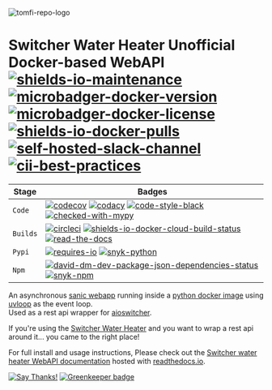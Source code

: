 <!--lint disable maximum-heading-length-->
![tomfi-repo-logo](https://raw.githubusercontent.com/tomerfi/tomerfi.github.io/master/images/TomFiRepoWhite.png)
# Switcher Water Heater Unofficial Docker-based WebAPI [![shields-io-maintenance]][12] [![microbadger-docker-version]][9] [![microbadger-docker-license]][11] [![shields-io-docker-pulls]][10] [![self-hosted-slack-channel]][14] [![cii-best-practices]][13] 

| Stage     | Badges                                                                              |
| --------- | ----------------------------------------------------------------------------------- |
| `Code`    | [![codecov]][0] [![codacy]][1] [![code-style-black]][15] [![checked-with-mypy]][16] | 
| `Builds`  | [![circleci]][2] [![shields-io-docker-cloud-build-status]][3] [![read-the-docs]][4] |
| `Pypi`    | [![requires-io]][5] [![snyk-python]][6]                                             |
| `Npm`     | [![david-dm-dev-package-json-dependencies-status]][7] [![snyk-npm]][8]              |

An asynchronous [sanic webapp](https://pypi.org/project/sanic/) running inside a [python docker image](https://hub.docker.com/_/python) using [uvloop](https://pypi.org/project/uvloop/) as the event loop.</br>
Used as a rest api wrapper for [aioswitcher](https://pypi.org/project/aioswitcher/).</br>

If you're using the [Switcher Water Heater](https://switcher.co.il/) and you want to wrap a rest api around it... you came to the right place!</br>

For full install and usage instructions,
Please check out the [Switcher water heater WebAPI documentation](https://switcher-webapi.readthedocs.io)
hosted with [readthedocs.io](https://readthedocs.org/).

[![Say Thanks!](https://img.shields.io/badge/Say%20Thanks-!-1EAEDB.svg)](https://saythanks.io/to/TomerFi) [![Greenkeeper badge](https://badges.greenkeeper.io/TomerFi/switcher_webapi.svg)](https://greenkeeper.io/)

<!-- Real Links -->
[0]: https://codecov.io/gh/TomerFi/switcher_webapi
[1]: https://www.codacy.com/app/TomerFi/switcher_webapi?utm_source=github.com&utm_medium=referral&utm_content=TomerFi/switcher_webapi&utm_campaign=Badge_Grade
[2]: https://circleci.com/gh/TomerFi/switcher_webapi
[3]: https://hub.docker.com/r/tomerfi/switcher_webapi/builds
[4]: https://switcher-webapi.readthedocs.io/en/stable/?badge=stable
[5]: https://requires.io/github/TomerFi/switcher_webapi/requirements
[6]: https://snyk.io//test/github/TomerFi/switcher_webapi?targetFile=requirements.txt
[7]: https://david-dm.org/TomerFi/switcher_webapi
[8]: https://snyk.io//test/github/TomerFi/switcher_webapi?targetFile=package.json
[9]: https://microbadger.com/images/tomerfi/switcher_webapi
[10]: https://hub.docker.com/r/tomerfi/switcher_webapi
[11]: https://github.com/TomerFi/switcher_webapi/blob/dev/LICENSE
[12]: https://github.com/TomerFi/switcher_webapi
[13]: https://bestpractices.coreinfrastructure.org/projects/2891
[14]: https://tomfi.slack.com/messages/CK4DK2Z5G
[15]: https://black.readthedocs.io/en/stable/
[16]: http://mypy-lang.org/

<!-- Badges Links -->
[checked-with-mypy]: http://www.mypy-lang.org/static/mypy_badge.svg
[cii-best-practices]: https://bestpractices.coreinfrastructure.org/projects/2891/badge
[circleci]: https://circleci.com/gh/TomerFi/switcher_webapi.svg?style=shield
[codacy]: https://api.codacy.com/project/badge/Grade/bc33021329894d75943f8d0fe77b95a5
[codecov]: https://codecov.io/gh/TomerFi/switcher_webapi/graph/badge.svg
[code-style-black]: https://img.shields.io/badge/code%20style-black-000000.svg
[david-dm-dev-package-json-dependencies-status]: https://david-dm.org/TomerFi/switcher_webapi/status.svg
[microbadger-docker-license]: https://images.microbadger.com/badges/license/tomerfi/switcher_webapi.svg
[microbadger-docker-version]: https://images.microbadger.com/badges/version/tomerfi/switcher_webapi.svg
[read-the-docs]: https://readthedocs.org/projects/switcher-webapi/badge/?version=stable
[requires-io]: https://requires.io/github/TomerFi/switcher_webapi/requirements.svg
[self-hosted-slack-channel]: https://slack.tomfi.info:8443/switcher_webapi.svg
[shields-io-docker-cloud-build-status]: https://img.shields.io/docker/cloud/build/tomerfi/switcher_webapi.svg
[shields-io-docker-pulls]: https://img.shields.io/docker/pulls/tomerfi/switcher_webapi.svg
[shields-io-maintenance]: https://img.shields.io/badge/Maintained%3F-yes-green.svg
[snyk-npm]: https://snyk.io//test/github/TomerFi/switcher_webapi/badge.svg?targetFile=package.json
[snyk-python]: https://snyk.io//test/github/TomerFi/switcher_webapi/badge.svg?targetFile=requirements.txt
